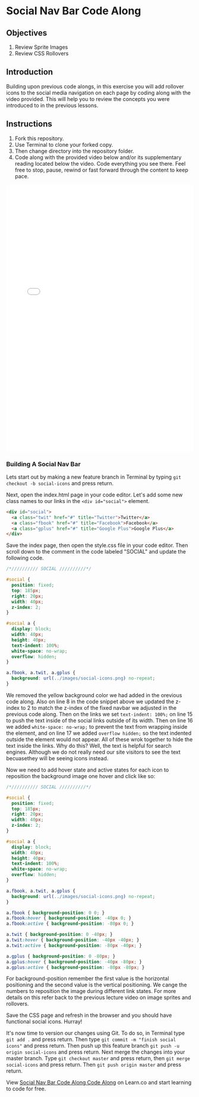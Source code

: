 # Social Nav Bar Code Along

## Objectives

1. Review Sprite Images
2. Review CSS Rollovers

## Introduction

Building upon previous code alongs, in this exercise you will add rollover icons to the social media navigation on each page by coding along with the video provided. This will help you to review the concepts you were introduced to in the previous lessons.

## Instructions

1. Fork this repository.
2. Use Terminal to clone your forked copy.
3. Then change directory into the repository folder.
4. Code along with the provided video below and/or its supplementary reading located below the video. Code everything you see there. Feel free to stop, pause, rewind or fast forward through the content to keep pace.

<iframe width="100%" height="720" src="//www.youtube.com/embed/DjAGtFUbmYg?rel=0&controls=1&showinfo=1" frameborder="0" allowfullscreen></iframe>

### Building A Social Nav Bar

Lets start out by making a new feature branch in Terminal by typing `git checkout -b social-icons` and press return. 

Next, open the index.html page in your code editor. Let's add some new class names to our links in the `<div id="social">` element.

```html
<div id="social">
  <a class="twit" href="#" title="Twitter">Twitter</a>
  <a class="fbook" href="#" title="Facebook">Facebook</a>
  <a class="gplus" href="#" title="Google Plus">Google Plus</a>
</div>
```

Save the index page, then open the style.css file in your code editor. Then scroll down to the comment in the code labeled "SOCIAL" and update the following code. 

```css
/*////////// SOCIAL //////////*/

#social {
  position: fixed;
  top: 185px;
  right: 20px;
  width: 40px;
  z-index: 2;
}

#social a {
  display: block;
  width: 40px;
  height: 40px;
  text-indent: 100%;
  white-space: no-wrap;
  overflow: hidden;
}

a.fbook, a.twit, a.gplus {
  background: url(../images/social-icons.png) no-repeat;
}
```

We removed the yellow background color we had added in the orevious code along. Also on line 8 in the code snippet above we updated the z-index to 2 to match the z-index of the fixed navbar we adjusted in the previous code along. Then on the links we set `text-indent: 100%;` on line 15 to push the text inside of the social links outside of its width. Then on line 16 we added `white-space: no-wrap;` to prevent the text from wrapping inside the element, and on line 17 we added `overflow hidden;` so the text indented outside the element would not appear. All of these wrok together to hide the text inside the links. Why do this? Well, the text is helpful for search engines. Although we do not really need our site visitors to see the text becuasethey will be seeing icons instead.

Now we need to add hover state and active states for each icon to reposition the background image one hover and click like so:

```css
/*////////// SOCIAL //////////*/

#social {
  position: fixed;
  top: 185px;
  right: 20px;
  width: 40px;
  z-index: 2;
}

#social a {
  display: block;
  width: 40px;
  height: 40px;
  text-indent: 100%;
  white-space: no-wrap;
  overflow: hidden;
}

a.fbook, a.twit, a.gplus {
  background: url(../images/social-icons.png) no-repeat;
}

a.fbook { background-position: 0 0; }
a.fbook:hover { background-position: -40px 0; }
a.fbook:active { background-position: -80px 0; }

a.twit { background-position: 0 -40px; }
a.twit:hover { background-position: -40px -40px; }
a.twit:active { background-position: -80px -40px; }

a.gplus { background-position: 0 -80px; }
a.gplus:hover { background-position: -40px -80px; }
a.gplus:active { background-position: -80px -80px; }
```

For background-position remember the first value is the horizontal positioning and the second value is the vertical positioning. We cange the numbers to reposition the image during different link states. For more details on this refer back to the previous lecture video on image sprites and rollovers.

Save the CSS page and refresh in the browser and you should have functional social icons. Hurray!

It's now time to version our changes using Git. To do so, in Terminal type `git add .` and press return. Then type `git commit -m "finish social icons"` and press return. Then push up this feature branch `git push -u origin social-icons` and press return. Next merge the changes into your master branch. Type `git checkout master` and press return, then `git merge social-icons` and press return. Then `git push origin master` and press return.

<p data-visibility='hidden'>View <a href='https://learn.co/lessons/fe-code-along-ex-6' title='Social Nav Bar Code Along Code Along'>Social Nav Bar Code Along Code Along</a> on Learn.co and start learning to code for free.</p>

